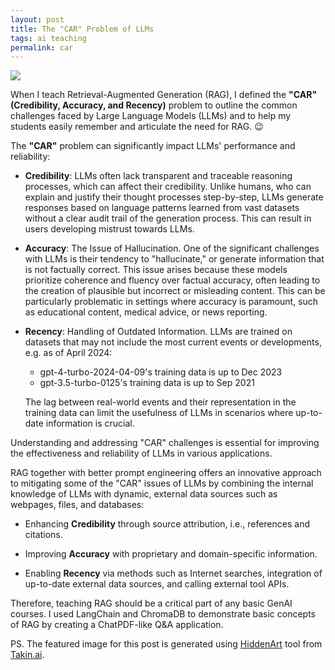 ```yaml
---
layout: post
title: The "CAR" Problem of LLMs 
tags: ai teaching
permalink: car
---
```


<img class="mx-auto" src="https://github.com/harrywang/harrywang.github.io/assets/595772/c5a775d6-1119-4ccc-bf97-5096c1bd24e0">

When I teach Retrieval-Augmented Generation (RAG), I defined the **"CAR" (Credibility, Accuracy, and Recency)** problem to outline the common challenges faced by Large Language Models (LLMs) and to help my students easily remember and articulate the need for RAG. 😉

The **"CAR"** problem can significantly impact LLMs' performance and reliability:

- **Credibility**: LLMs often lack transparent and traceable reasoning processes, which can affect their credibility. Unlike humans, who can explain and justify their thought processes step-by-step, LLMs generate responses based on language patterns learned from vast datasets without a clear audit trail of the generation process. This can result in users developing mistrust towards LLMs.

- **Accuracy**: The Issue of Hallucination. One of the significant challenges with LLMs is their tendency to "hallucinate," or generate information that is not factually correct. This issue arises because these models prioritize coherence and fluency over factual accuracy, often leading to the creation of plausible but incorrect or misleading content. This can be particularly problematic in settings where accuracy is paramount, such as educational content, medical advice, or news reporting.

- **Recency**: Handling of Outdated Information. LLMs are trained on datasets that may not include the most current events or developments, e.g. as of April 2024:

    - gpt-4-turbo-2024-04-09's training data is up to Dec 2023
    - gpt-3.5-turbo-0125's training data is up to Sep 2021

    The lag between real-world events and their representation in the training data can limit the usefulness of LLMs in scenarios where up-to-date information is crucial.

Understanding and addressing "CAR" challenges is essential for improving the effectiveness and reliability of LLMs in various applications.

RAG together with better prompt engineering offers an innovative approach to mitigating some of the "CAR" issues of LLMs by combining the internal knowledge of LLMs with dynamic, external data sources such as webpages, files, and databases:

- Enhancing **Credibility** through source attribution, i.e., references and citations.

- Improving **Accuracy** with proprietary and domain-specific information.

- Enabling **Recency** via methods such as Internet searches, integration of up-to-date external data sources, and calling external tool APIs. 

Therefore, teaching RAG should be a critical part of any basic GenAI courses. I used LangChain and ChromaDB to demonstrate basic concepts of RAG by creating a ChatPDF-like Q&A application. 

PS. The featured image for this post is generated using [HiddenArt](https://app.takin.ai/tools/hiddenart) tool from [Takin.ai](https://takin.ai/).

